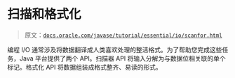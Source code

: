 # 扫描和格式化

> 原文：[`docs.oracle.com/javase/tutorial/essential/io/scanfor.html`](https://docs.oracle.com/javase/tutorial/essential/io/scanfor.html)

编程 I/O 通常涉及将数据翻译成人类喜欢处理的整洁格式。为了帮助您完成这些任务，Java 平台提供了两个 API。扫描器 API 将输入分解为与数据位相关联的单个标记。格式化 API 将数据组装成格式整齐、易读的形式。
